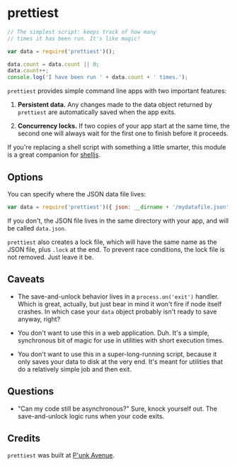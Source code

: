 # prettiest

```javascript
// The simplest script: keeps track of how many
// times it has been run. It's like magic!

var data = require('prettiest')();

data.count = data.count || 0;
data.count++;
console.log('I have been run ' + data.count + ' times.');
```

`prettiest` provides simple command line apps with two important features:

1. **Persistent data.** Any changes made to the data object returned by `prettiest` are automatically saved when the app exits.

2. **Concurrency locks.** If two copies of your app start at the same time, the second one will always wait for the first one to finish before it proceeds.

If you're replacing a shell script with something a little smarter, this module is a great companion for [shelljs](http://documentup.com/arturadib/shelljs).

## Options

You can specify where the JSON data file lives:

```javascript
var data = require('prettiest')({ json: __dirname + '/mydatafile.json' });
```

If you don't, the JSON file lives in the same directory with your app, and will be called `data.json`.

`prettiest` also creates a lock file, which will have the same name as the JSON file, plus `.lock` at the end. To prevent race conditions, the lock file is not removed. Just leave it be.

## Caveats

* The save-and-unlock behavior lives in a `process.on('exit')` handler. Which is great, actually, but just bear in mind it won't fire if node itself crashes. In which case your `data` object probably isn't ready to save anyway, right?

* You don't want to use this in a web application. Duh. It's a simple, synchronous bit of magic for use in utilities with short execution times.

* You don't want to use this in a super-long-running script, because it only saves your data to disk at the very end. It's meant for utilities that do a relatively simple job and then exit.

## Questions

* "Can my code still be asynchronous?" Sure, knock yourself out. The save-and-unlock logic runs when your code exits.

## Credits

`prettiest` was built at [P'unk Avenue](https://punkave.com).

